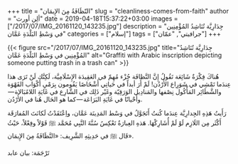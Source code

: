 +++
title = "النّظَافَةُ مِنَ الإِيمَان"
slug = "cleanliness-comes-from-faith"
author = "ألِن أورث"
date = 2019-04-18T15:37:22+03:00
images = ["/2017/07/IMG_20161120_143235.jpg"]
description = "جِدَارِيَّة تُنَاشِدُ المُؤْمِنِين في وَسْطِ البَلْدَةِ عَمَّان"
categories = ["إسلام"]
tags = ["جرافيتي", "عمّان"]
+++

{{< figure src="/2017/07/IMG_20161120_143235.jpg" title="جِدَارِيَّة تُنَاشِدُ المُؤْمِنِين في وَسْطِ البَلْدَةِ عَمَّان" alt="Graffiti with Arabic inscription depicting someone putting trash in a trash can" >}}

هُناكَ فِكْرَةٌ شَائِعَة تَقُولُ إِنَّ النَّظافَة جُزْء مُهِمّ في العَقِيدَة الإِسْلَامِيَّة، لَكِنَّك لَنْ تَرَى هذا عِندَما تَمْشِي في شَوَرِاع الأُرْدُن! لَمْ أَرَ أبداً في حَياتِي أَشْخَاصًا يَقُومون بِرَمْيِ أَكْوَاب القَهْوَة والشَّطَائِر المَأْكُول نِصْفها والمَنادِيل الوَرَقِيّة وغَيْر ذَلِك في الشَّارِع في غَايَةِ اللامُبَالاة — وأَحْيانًا في غَايَةِ البَرَاعَة — كما هو الحَال هُنا في الأُرْدُن.

<!--more-->

رَأَيتُ هَذِهِ الجِدارِيَّة عِندَما كُنتُ أَتَجَوَّلُ في وَسْط المَدِينَة عَمَّان، واِعْتَقَدْتُ لَكانَتَ المُفارَقَة أَكْثَر مِن اللَازِم لَوْ لَمْ أُشَارِكْهَا. هَذهِ العِبارَةُ تَعْكِسُ سُنَّةَ النَّبِي مُحَمَّد ﷺ قَوْلاً وفِعْلاً،
حَيْثُ قَال ﷺ في حَدِيثِهِ الشَّرِيف: «النَّظَافَةُ مِنَ الإِيمَان».

تَرْجَمَة: بيان عابد
